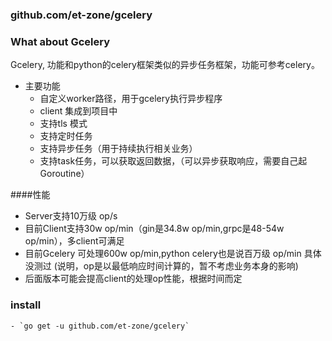 ### github.com/et-zone/gcelery

### What about Gcelery
Gcelery, 功能和python的celery框架类似的异步任务框架，功能可参考celery。
+ 主要功能
     - 自定义worker路径，用于gcelery执行异步程序
     - client 集成到项目中
     - 支持tls 模式
     - 支持定时任务
     - 支持异步任务（用于持续执行相关业务）
     - 支持task任务，可以获取返回数据，（可以异步获取响应，需要自己起Goroutine）

####性能
- Server支持10万级 op/s
- 目前Client支持30w op/min（gin是34.8w op/min,grpc是48-54w op/min），多client可满足
- 目前Gcelery 可处理600w op/min,python celery也是说百万级 op/min  具体没测过  (说明，op是以最低响应时间计算的，暂不考虑业务本身的影响)
- 后面版本可能会提高client的处理op性能，根据时间而定
### install
	- `go get -u github.com/et-zone/gcelery`
 


